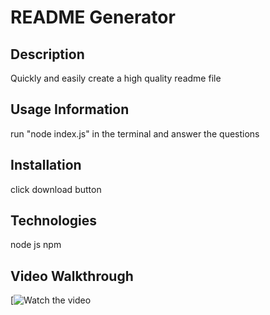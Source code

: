 # README Generator

## Description
Quickly and easily create a high quality readme file 

## Usage Information
run "node index.js" in the terminal and answer the questions

## Installation
click download button

## Technologies
node js
npm

## Video Walkthrough
[![Watch the video](https://watch.screencastify.com/v/0NVMk0LxAyZVhXai4onu)
